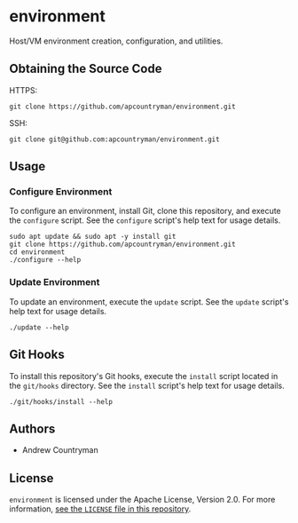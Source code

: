 # environment
Host/VM environment creation, configuration, and utilities.

## Obtaining the Source Code
HTTPS:
```shell
git clone https://github.com/apcountryman/environment.git
```
SSH:
```shell
git clone git@github.com:apcountryman/environment.git
```

## Usage
### Configure Environment
To configure an environment, install Git, clone this repository, and execute the
`configure` script.
See the `configure` script's help text for usage details.
```shell
sudo apt update && sudo apt -y install git
git clone https://github.com/apcountryman/environment.git
cd environment
./configure --help
```

### Update Environment
To update an environment, execute the `update` script.
See the `update` script's help text for usage details.
```shell
./update --help
```

## Git Hooks
To install this repository's Git hooks, execute the `install` script located in the
`git/hooks` directory.
See the `install` script's help text for usage details.
```shell
./git/hooks/install --help
```

## Authors
- Andrew Countryman

## License
`environment` is licensed under the Apache License, Version 2.0.
For more information, [see the `LICENSE` file in this repository](LICENSE).
